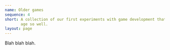 ```yaml
---
name: Older games
sequence: 4
short: A collection of our first experiments with game development that did not
       age so well.
layout: page
---
```

Blah blah blah.

